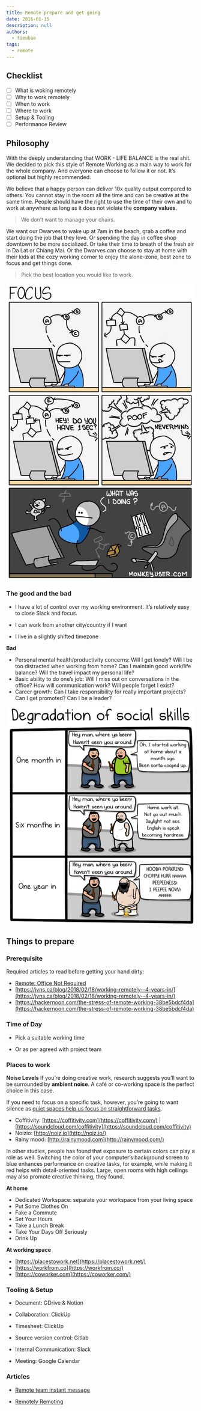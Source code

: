 ```yaml
---
title: Remote prepare and get going
date: 2016-01-15
description: null
authors:
  - tieubao
tags: 
  - remote
---
```


## Checklist

- [ ] What is woking remotely
- [ ] Why to work remotely
- [ ] When to work
- [ ] Where to work
- [ ] Setup & Tooling
- [ ] Performance Review

## Philosophy

With the deeply understanding that WORK - LIFE BALANCE is the real shit. We decided to pick this style of Remote Working as a main way to work for the whole company. And everyone can choose to follow it or not. It’s optional but highly recommended.

We believe that a happy person can deliver 10x quality output compared to others. You cannot stay in the room all the time and can be creative at the same time. People should have the right to use the time of their own and to work at anywhere as long as it does not violate the **company values**.

> We don’t want to manage your chairs.

We want our Dwarves to wake up at 7am in the beach, grab a coffee and start doing the job that they love. Or spending the day in coffee shop downtown to be more socialized. Or take their time to breath of the fresh air in Da Lat or Chiang Mai. Or the Dwarves can choose to stay at home with their kids at the cozy working corner to enjoy the alone-zone, best zone to focus and get things done.

> Pick the best location you would like to work.

![](assets/remote-prepare-and-get-going_c02371c7846c1100e23ace26df8c0be1_md5.webp)

### The good and the bad

- I have a lot of control over my working environment. It’s relatively easy to close Slack and focus.

- I can work from another city/country if I want
- I live in a slightly shifted timezone

**Bad**

- Personal mental health/productivity concerns: Will I get lonely? Will I be too distracted when working from home? Can I maintain good work/life balance? Will the travel impact my personal life?
- Basic ability to do one’s job: Will I miss out on conversations in the office? How will communication work? Will people forget I exist?
- Career growth: Can I take responsibility for really important projects? Can I get promoted? Can I be a leader?

![](assets/remote-prepare-and-get-going_e1c5c0804d03534fa9d995ac7ba85c24_md5.webp)

## Things to prepare

### Prerequisite

Required articles to read before getting your hand dirty:

- [Remote: Office Not Required](https://basecamp.com/books/remote)
- [https://jvns.ca/blog/2018/02/18/working-remotely--4-years-in/](https://jvns.ca/blog/2018/02/18/working-remotely--4-years-in/)
- [https://hackernoon.com/the-stress-of-remote-working-38be5bdcf4da](https://hackernoon.com/the-stress-of-remote-working-38be5bdcf4da)

### Time of Day

- Pick a suitable working time

- Or as per agreed with project team

### Places to work

**Noise Levels**
If you’re doing creative work, research suggests you’ll want to be surrounded by **ambient noise**. A café or co-working space is the perfect choice in this case.

If you need to focus on a specific task, however, you’re going to want silence as [quiet spaces help us focus on straightforward tasks](http://well.blogs.nytimes.com/2013/06/21/how-the-hum-of-a-coffee-shop-can-boost-creativity/).

- Coffitivity: [https://coffitivity.com](https://coffitivity.com/) | [https://soundcloud.com/coffitivity](https://soundcloud.com/coffitivity)
- Noizio: [http://noiz.io](http://noiz.io/)
- Rainy mood: [http://rainymood.com](http://rainymood.com/)

In other studies, people has found that exposure to certain colors can play a role as well. Switching the color of your computer’s background screen to blue enhances performance on creative tasks, for example, while making it red helps with detail-oriented tasks. Large, open rooms with high ceilings may also promote creative thinking, they found.

**At home**

- Dedicated Workspace: separate your workspace from your living space
- Put Some Clothes On
- Fake a Commute
- Set Your Hours
- Take a Lunch Break
- Take Your Days Off Seriously
- Drink Up

**At working space**

- [https://placestowork.net](https://placestowork.net/)
- [https://workfrom.co](https://workfrom.co/)
- [https://coworker.com](https://coworker.com/)

### Tooling & Setup

- Document: GDrive & Notion

- Collaboration: ClickUp
- Timesheet: ClickUp
- Source version control: Gitlab
- Internal Communication: Slack
- Meeting: Google Calendar

### Articles

- [Remote team instant message](https://blog.aha.io/remote-team-instant-message/)

- [Remotely Remoting](https://ux.shopify.com/remotely-remoting-cbdb68b2fb80)
